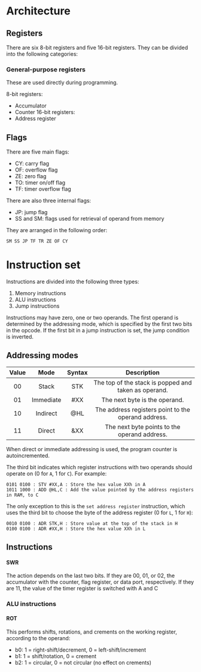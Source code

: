 # Architecture

## Registers

There are six 8-bit registers and five 16-bit registers. They can be divided into the following categories:

### General-purpose registers

These are used directly during programming.

8-bit registers:
 - Accumulator
 - Counter
16-bit registers:
 - Address register

## Flags

There are five main flags:

 - CY: carry flag
 - OF: overflow flag
 - ZE: zero flag
 - TO: timer on/off flag
 - TF: timer overflow flag

There are also three internal flags:

 - JP: jump flag
 - SS and SM: flags used for retrieval of operand from memory

They are arranged in the following order:

`SM SS JP TF TR ZE OF CY`

# Instruction set

Instructions are divided into the following three types:

1. Memory instructions
2. ALU instructions
3. Jump instructions

Instructions may have zero, one or two operands. The first operand is determined by the addressing mode, which is specified by the first two bits in the opcode.
If the first bit in a jump instruction is set, the jump condition is inverted.

## Addressing modes

| Value | Mode | Syntax | Description |
|:-:|:-:|:-:|:-:|
| 00 | Stack     | STK | The top of the stack is popped and taken as operand. |
| 01 | Immediate | #XX | The next byte is the operand.                        |
| 10 | Indirect  | @HL | The address registers point to the operand address.  |
| 11 | Direct    | &XX | The next byte points to the operand address.         |

When direct or immediate addressing is used, the program counter is autoincremented.

The third bit indicates which register instructions with two operands should operate on (0 for `A`, 1 for `C`). For example:
```
0101 0100 : STV #XX,A : Store the hex value XXh in A
1011 1000 : ADD @HL,C : Add the value pointed by the address registers in RAM, to C
```
The only exception to this is the `set address register` instruction, which uses the third bit to choose the byte of the address register (0 for `L`, 1 for `H`):
```
0010 0100 : ADR STK,H : Store value at the top of the stack in H
0100 0100 : ADR #XX,H : Store the hex value XXh in L
```

## Instructions

#### SWR

The action depends on the last two bits. If they are 00, 01, or 02, the accumulator with the counter, flag register, or data port, respectively. If they are 11, the value of the timer register is switched with A and C


### ALU instructions

#### ROT

This performs shifts, rotations, and crements on the working register, according to the operand:
 - b0: 1 = right-shift/decrement, 0 = left-shift/increment
 - b1: 1 = shift/rotation, 0 = crement
 - b2: 1 = circular, 0 = not circular (no effect on crements)
